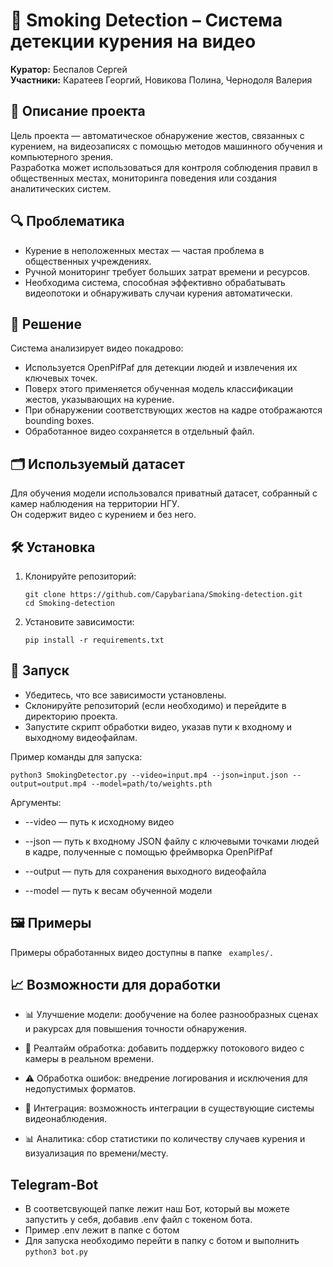 # 🚬 Smoking Detection – Система детекции курения на видео

**Куратор:** Беспалов Сергей  
**Участники:** Каратеев Георгий, Новикова Полина, Чернодоля Валерия  

## 📌 Описание проекта

Цель проекта — автоматическое обнаружение жестов, связанных с курением, на видеозаписях с помощью методов машинного обучения и компьютерного зрения.  
Разработка может использоваться для контроля соблюдения правил в общественных местах, мониторинга поведения или создания аналитических систем.

## 🔍 Проблематика

- Курение в неположенных местах — частая проблема в общественных учреждениях.
- Ручной мониторинг требует больших затрат времени и ресурсов.
- Необходима система, способная эффективно обрабатывать видеопотоки и обнаруживать случаи курения автоматически.

## 🧠 Решение

Система анализирует видео покадрово:  
- Используется OpenPifPaf для детекции людей и извлечения их ключевых точек.
- Поверх этого применяется обученная модель классификации жестов, указывающих на курение.
- При обнаружении соответствующих жестов на кадре отображаются bounding boxes.
- Обработанное видео сохраняется в отдельный файл.

## 🗂 Используемый датасет

Для обучения модели использовался приватный датасет, собранный с камер наблюдения на территории НГУ.  
Он содержит видео с курением и без него.

## 🛠 Установка

1. Клонируйте репозиторий:
   ```
   git clone https://github.com/Capybariana/Smoking-detection.git
   cd Smoking-detection
   ```

2. Установите зависимости:
   ```
   pip install -r requirements.txt
   ```

## 🚀 Запуск

- Убедитесь, что все зависимости установлены.
- Склонируйте репозиторий (если необходимо) и перейдите в директорию проекта.
- Запустите скрипт обработки видео, указав пути к входному и выходному видеофайлам.

Пример команды для запуска:
   ```
   python3 SmokingDetector.py --video=input.mp4 --json=input.json --output=output.mp4 --model=path/to/weights.pth
   ```
Аргументы:

- --video — путь к исходному видео

- --json — путь к входному JSON файлу с ключевыми точками людей в кадре, полученные с помощью фреймворка OpenPifPaf

- --output — путь для сохранения выходного видеофайла

- --model — путь к весам обученной модели

## 🖼 Примеры

Примеры обработанных видео доступны в папке ` examples/.`

## 📈 Возможности для доработки

- 📊 Улучшение модели: дообучение на более разнообразных сценах и ракурсах для повышения точности обнаружения.

- 🎥 Реалтайм обработка: добавить поддержку потокового видео с камеры в реальном времени.

- ⚠️ Обработка ошибок: внедрение логирования и исключения для недопустимых форматов.

- 🧩 Интеграция: возможность интеграции в существующие системы видеонаблюдения.

- 📊 Аналитика: сбор статистики по количеству случаев курения и визуализация по времени/месту.

## Telegram-Bot
- В соответсвующей папке лежит наш Бот, который вы можете запустить у себя, добавив .env файл с токеном бота.
- Пример .env лежит в папке с ботом
- Для запуска необходимо перейти в папку с ботом и выполнить ``` python3 bot.py ```
